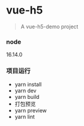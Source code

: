 # vue-h5
> A vue-h5-demo project

### node
16.14.0

### 项目运行
- yarn install
- yarn dev
- yarn build
- 打包预览
- yarn preview
- yarn lint
